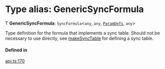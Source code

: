 # Type alias: GenericSyncFormula

Ƭ **GenericSyncFormula**: `SyncFormula`<`any`, `any`, [`ParamDefs`](ParamDefs.md), `any`\>

Type definition for the formula that implements a sync table.
Should not be necessary to use directly, see [makeSyncTable](../functions/makeSyncTable.md)
for defining a sync table.

#### Defined in

[api.ts:170](https://github.com/coda/packs-sdk/blob/main/api.ts#L170)
